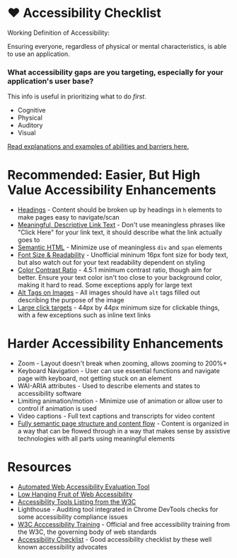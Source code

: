 # :heart: Accessibility Checklist

Working Definition of Accessibility: 

Ensuring everyone, regardless of physical or mental characteristics, is able to use an application.

### What accessibility gaps are you targeting, especially for your application's user base?

This info is useful in prioritizing what to do *first*.

* Cognitive 
* Physical
* Auditory
* Visual

[Read explanations and examples of abilities and barriers here.](https://www.w3.org/WAI/people-use-web/abilities-barriers/)

# Recommended: Easier, But High Value Accessibility Enhancements

* [Headings](https://accessibility.iu.edu/creating-content/web-content/headings.html) - Content should be broken up by headings in `h` elements to make pages easy to navigate/scan
* [Meaningful, Descriptive Link Text](https://webaim.org/techniques/hypertext/link_text) - Don't use meaningless phrases like "Click Here" for your link text, it should describe what the link actually goes to
* [Semantic HTML](https://developer.mozilla.org/en-US/docs/Learn/Accessibility/HTML) - Minimize use of meaningless `div` and `span` elements
* [Font Size & Readability](https://webaim.org/techniques/fonts/) - Unofficial mininum 16px font size for body text, but also watch out for your text readability dependent on styling
* [Color Contrast Ratio](https://webaim.org/articles/contrast/) - 4.5:1 minimum contrast ratio, though aim for better. Ensure your text color isn't too close to your background color, making it hard to read. Some exceptions apply for large text
* [Alt Tags on Images](https://www.w3.org/WAI/tutorials/images/tips/) - All images should have `alt` tags filled out describing the purpose of the image
* [Large click targets](https://www.a11yproject.com/posts/2018-11-21-large-touch-targets) - 44px by 44px minimum size for clickable things, with a few exceptions such as inline text links

# Harder Accessibility Enhancements

* Zoom - Layout doesn't break when zooming, allows zooming to 200%+
* Keyboard Navigation - User can use essential functions and navigate page with keyboard, not getting stuck on an element
* WAI-ARIA attributes - Used to describe elements and states to accessibility software
* Limiting animation/motion - Minimize use of animation or allow user to control if animation is used
* Video captions - Full text captions and transcripts for video content
* [Fully semantic page structure and content flow](https://www.w3.org/TR/UNDERSTANDING-WCAG20/content-structure-separation-sequence.html) - Content is organized in a way that can be flowed through in a way that makes sense by assistive technologies with all parts using meaningful elements

# Resources

* [Automated Web Accessibility Evaluation Tool](https://wave.webaim.org/)
* [Low Hanging Fruit of Web Accessibility](https://kb.rice.edu/page.php?id=93992#fruit)
* [Accessibility Tools Listing from the W3C](https://www.w3.org/WAI/ER/tools/)
* Lighthouse - Auditing tool integrated in Chrome DevTools checks for some accessibility compliance issues
* [W3C Acccessibility Training](https://www.edx.org/course/web-accessibility-introduction) - Official and free accessibility training from the W3C, the governing body of web standards
* [Accessibility Checklist](https://www.a11yproject.com/checklist) - Good accessibility checklist by these well known accessibility advocates
